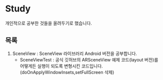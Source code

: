 # Study
개인적으로 공부한 것들을 올려두기로 했습니다.

## 목록
1. SceneView : SceneView 라이브러리 Android 버전을 공부합니다.
   - SceneViewTest : 공식 깃허브의 ARSceneView 예제 코드(layout 버전)를 어떻게든 실행이 되도록 변형시킨 코드입니다. (doOnApplyWindowInsets,setFullScreen 삭제)
 
